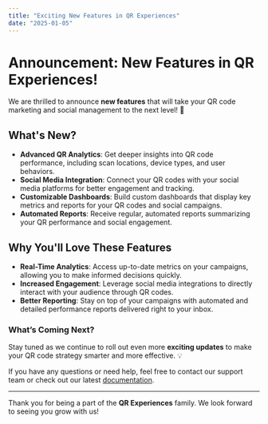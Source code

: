 ```yaml
---
title: "Exciting New Features in QR Experiences"
date: "2025-01-05"
---
```


# Announcement: New Features in QR Experiences!

We are thrilled to announce **new features** that will take your QR code marketing and social management to the next level! 🎉

## What's New?

- **Advanced QR Analytics**: Get deeper insights into QR code performance, including scan locations, device types, and user behaviors.
- **Social Media Integration**: Connect your QR codes with your social media platforms for better engagement and tracking.
- **Customizable Dashboards**: Build custom dashboards that display key metrics and reports for your QR codes and social campaigns.
- **Automated Reports**: Receive regular, automated reports summarizing your QR performance and social engagement.

## Why You'll Love These Features

- **Real-Time Analytics**: Access up-to-date metrics on your campaigns, allowing you to make informed decisions quickly.
- **Increased Engagement**: Leverage social media integrations to directly interact with your audience through QR codes.
- **Better Reporting**: Stay on top of your campaigns with automated and detailed performance reports delivered right to your inbox.

### What’s Coming Next?

Stay tuned as we continue to roll out even more **exciting updates** to make your QR code strategy smarter and more effective. 💡

If you have any questions or need help, feel free to contact our support team or check out our latest [documentation](#).

---

Thank you for being a part of the **QR Experiences** family. We look forward to seeing you grow with us!
